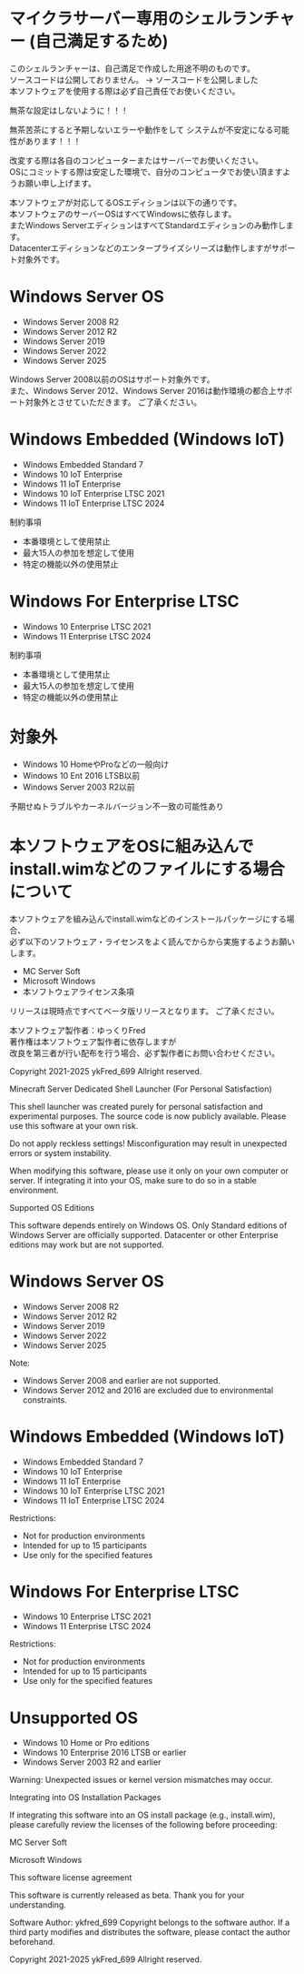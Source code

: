 # マイクラサーバー専用のシェルランチャー (自己満足するため)
このシェルランチャーは、自己満足で作成した用途不明のものです。  
ソースコードは公開しておりません。 → ソースコードを公開しました  
本ソフトウェアを使用する際は必ず自己責任でお使いください。  

無茶な設定はしないように！！！

無茶苦茶にすると予期しないエラーや動作をして
システムが不安定になる可能性があります！！！

改変する際は各自のコンピューターまたはサーバーでお使いください。  
OSにコミットする際は安定した環境で、自分のコンピュータでお使い頂ますようお願い申し上げます。

本ソフトウェアが対応してるOSエディションは以下の通りです。  
本ソフトウェアのサーバーOSはすべてWindowsに依存します。  
またWindows ServerエディションはすべてStandardエディションのみ動作します。  
Datacenterエディションなどのエンタープライズシリーズは動作しますがサポート対象外です。

# Windows Server OS
* Windows Server 2008 R2
* Windows Server 2012 R2
* Windows Server 2019
* Windows Server 2022
* Windows Server 2025

Windows Server 2008以前のOSはサポート対象外です。  
また、Windows Server 2012、Windows Server 2016は動作環境の都合上サポート対象外とさせていただきます。
ご了承ください。

# Windows Embedded (Windows IoT)
* Windows Embedded Standard 7
* Windows 10 IoT Enterprise
* Windows 11 IoT Enterprise
* Windows 10 IoT Enterprise LTSC 2021
* Windows 11 IoT Enterprise LTSC 2024

制約事項
* 本番環境として使用禁止
* 最大15人の参加を想定して使用 
* 特定の機能以外の使用禁止

# Windows For Enterprise LTSC
* Windows 10 Enterprise LTSC 2021
* Windows 11 Enterprise LTSC 2024

制約事項
* 本番環境として使用禁止
* 最大15人の参加を想定して使用 
* 特定の機能以外の使用禁止

# 対象外
* Windows 10 HomeやProなどの一般向け
* Windows 10 Ent 2016 LTSB以前
* Windows Server 2003 R2以前

予期せぬトラブルやカーネルバージョン不一致の可能性あり

# 本ソフトウェアをOSに組み込んでinstall.wimなどのファイルにする場合について
本ソフトウェアを組み込んでinstall.wimなどのインストールパッケージにする場合、  
必ず以下のソフトウェア・ライセンスをよく読んでからから実施するようお願いします。

* MC Server Soft
* Microsoft Windows
* 本ソフトウェアライセンス条項

リリースは現時点ですべてベータ版リリースとなります。
ご了承ください。

本ソフトウェア製作者：ゆっくりFred  
著作権は本ソフトウェア製作者に依存しますが  
改良を第三者が行い配布を行う場合、必ず製作者にお問い合わせください。

Copyright 2021-2025 ykFred_699 Allright reserved.

Minecraft Server Dedicated Shell Launcher (For Personal Satisfaction)

This shell launcher was created purely for personal satisfaction and experimental purposes.
The source code is now publicly available.
Please use this software at your own risk.

Do not apply reckless settings!
Misconfiguration may result in unexpected errors or system instability.

When modifying this software, please use it only on your own computer or server.
If integrating it into your OS, make sure to do so in a stable environment.

Supported OS Editions

This software depends entirely on Windows OS.
Only Standard editions of Windows Server are officially supported.
Datacenter or other Enterprise editions may work but are not supported.

# Windows Server OS
* Windows Server 2008 R2
* Windows Server 2012 R2
* Windows Server 2019
* Windows Server 2022
* Windows Server 2025

Note:

* Windows Server 2008 and earlier are not supported.
* Windows Server 2012 and 2016 are excluded due to environmental constraints.

# Windows Embedded (Windows IoT)
* Windows Embedded Standard 7
* Windows 10 IoT Enterprise
* Windows 11 IoT Enterprise
* Windows 10 IoT Enterprise LTSC 2021
* Windows 11 IoT Enterprise LTSC 2024

Restrictions:
* Not for production environments
* Intended for up to 15 participants
* Use only for the specified features

# Windows For Enterprise LTSC
* Windows 10 Enterprise LTSC 2021
* Windows 11 Enterprise LTSC 2024

Restrictions:
* Not for production environments
* Intended for up to 15 participants
* Use only for the specified features

# Unsupported OS
* Windows 10 Home or Pro editions
* Windows 10 Enterprise 2016 LTSB or earlier
* Windows Server 2003 R2 and earlier

Warning: Unexpected issues or kernel version mismatches may occur.

Integrating into OS Installation Packages

If integrating this software into an OS install package (e.g., install.wim), please carefully review the licenses of the following before proceeding:

MC Server Soft

Microsoft Windows

This software license agreement

This software is currently released as beta.
Thank you for your understanding.

Software Author: ykfred_699
Copyright belongs to the software author.
If a third party modifies and distributes the software, please contact the author beforehand.

Copyright 2021-2025 ykFred_699 Allright reserved.


